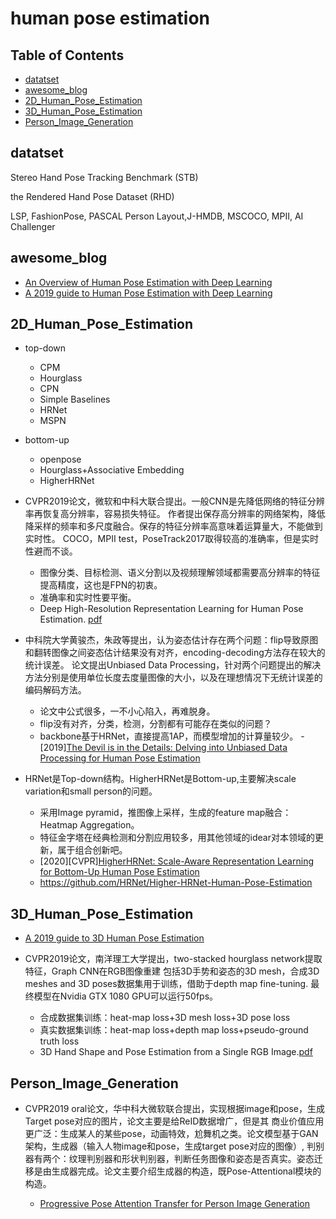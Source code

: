 # human pose estimation

## Table of Contents

- [datatset](#datatset)
- [awesome_blog](#awesome_blog)
- [2D_Human_Pose_Estimation](#2D_Human_Pose_Estimation)
- [3D_Human_Pose_Estimation](#3D_Human_Pose_Estimation)
- [Person_Image_Generation](#Person_Image_Generation)

## datatset

Stereo Hand Pose Tracking Benchmark (STB)

the Rendered Hand Pose Dataset (RHD)

LSP, FashionPose, PASCAL Person Layout,J-HMDB, MSCOCO, MPII, AI Challenger

## awesome_blog

- [An Overview of Human Pose Estimation with Deep Learning](https://medium.com/beyondminds/an-overview-of-human-pose-estimation-with-deep-learning-d49eb656739b)
- [A 2019 guide to Human Pose Estimation with Deep Learning](https://nanonets.com/blog/human-pose-estimation-2d-guide/)

## 2D_Human_Pose_Estimation

- top-down
  - CPM
  - Hourglass
  - CPN
  - Simple Baselines
  - HRNet
  - MSPN
- bottom-up
  - openpose
  - Hourglass+Associative Embedding
  - HigherHRNet

- CVPR2019论文，微软和中科大联合提出。一般CNN是先降低网络的特征分辨率再恢复高分辨率，容易损失特征。
作者提出保存高分辨率的网络架构，降低降采样的频率和多尺度融合。保存的特征分辨率高意味着运算量大，不能做到实时性。
COCO，MPII test，PoseTrack2017取得较高的准确率，但是实时性避而不谈。
  - 图像分类、目标检测、语义分割以及视频理解领域都需要高分辨率的特征提高精度，这也是FPN的初衷。
  - 准确率和实时性要平衡。
  - Deep High-Resolution Representation Learning for Human Pose Estimation. [pdf](http://cn.arxiv.org/pdf/1902.09212.pdf)

- 中科院大学黄骏杰，朱政等提出，认为姿态估计存在两个问题：flip导致原图和翻转图像之间姿态估计结果没有对齐，encoding-decoding方法存在较大的统计误差。
论文提出Unbiased Data Processing，针对两个问题提出的解决方法分别是使用单位长度去度量图像的大小，以及在理想情况下无统计误差的编码解码方法。
  - 论文中公式很多，一不小心陷入，再难脱身。
  - flip没有对齐，分类，检测，分割都有可能存在类似的问题？
  - backbone基于HRNet，直接提高1AP，而模型增加的计算量较少。
  -[2019][The Devil is in the Details: Delving into Unbiased Data Processing for Human Pose Estimation](https://128.84.21.199/pdf/1911.07524.pdf)

- HRNet是Top-down结构。HigherHRNet是Bottom-up,主要解决scale variation和small person的问题。
  - 采用Image pyramid，推图像上采样，生成的feature map融合：Heatmap Aggregation。
  - 特征金字塔在经典检测和分割应用较多，用其他领域的idear对本领域的更新，属于组合创新吧。
  - [2020][CVPR][HigherHRNet: Scale-Aware Representation Learning for Bottom-Up Human Pose Estimation](https://arxiv.org/pdf/1908.10357.pdf)
  - <https://github.com/HRNet/Higher-HRNet-Human-Pose-Estimation>

## 3D_Human_Pose_Estimation

- [A 2019 guide to 3D Human Pose Estimation](https://blog.nanonets.com/human-pose-estimation-3d-guide/)

- CVPR2019论文，南洋理工大学提出，two-stacked hourglass network提取特征，Graph CNN在RGB图像重建
包括3D手势和姿态的3D mesh，合成3D meshes and 3D poses数据集用于训练，借助于depth map fine-tuning.
最终模型在Nvidia GTX 1080 GPU可以运行50fps。
  - 合成数据集训练：heat-map loss+3D mesh loss+3D pose loss
  - 真实数据集训练：heat-map loss+depth map loss+pseudo-ground truth loss
  - 3D Hand Shape and Pose Estimation from a Single RGB Image.[pdf](https://arxiv.org/pdf/1903.00812.pdf)

## Person_Image_Generation

- CVPR2019 oral论文，华中科大微软联合提出，实现根据image和pose，生成Target pose对应的图片，论文主要是给ReID数据增广，但是其
商业价值应用更广泛：生成某人的某些pose，动画特效，尬舞机之类。论文模型基于GAN架构，生成器（输入人物image和pose，生成target pose对应的图像）,
判别器有两个：纹理判别器和形状判别器，判断任务图像和姿态是否真实。姿态迁移是由生成器完成。论文主要介绍生成器的构造，既Pose-Attentional模块的构造。

  - [Progressive Pose Attention Transfer for Person Image Generation](https://arxiv.org/pdf/1904.03349.pdf)
